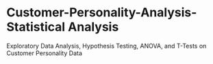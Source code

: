 # Customer-Personality-Analysis-Statistical Analysis
 Exploratory Data Analysis, Hypothesis Testing, ANOVA, and T-Tests on Customer Personality Data

